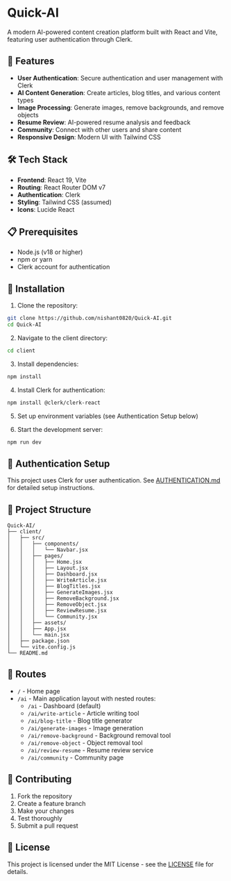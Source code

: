 # Quick-AI

A modern AI-powered content creation platform built with React and Vite, featuring user authentication through Clerk.

## 🚀 Features

- **User Authentication**: Secure authentication and user management with Clerk
- **AI Content Generation**: Create articles, blog titles, and various content types
- **Image Processing**: Generate images, remove backgrounds, and remove objects
- **Resume Review**: AI-powered resume analysis and feedback
- **Community**: Connect with other users and share content
- **Responsive Design**: Modern UI with Tailwind CSS

## 🛠️ Tech Stack

- **Frontend**: React 19, Vite
- **Routing**: React Router DOM v7
- **Authentication**: Clerk
- **Styling**: Tailwind CSS (assumed)
- **Icons**: Lucide React

## 📋 Prerequisites

- Node.js (v18 or higher)
- npm or yarn
- Clerk account for authentication

## 🔧 Installation

1. Clone the repository:
```bash
git clone https://github.com/nishant0820/Quick-AI.git
cd Quick-AI
```

2. Navigate to the client directory:
```bash
cd client
```

3. Install dependencies:
```bash
npm install
```

4. Install Clerk for authentication:
```bash
npm install @clerk/clerk-react
```

5. Set up environment variables (see Authentication Setup below)

6. Start the development server:
```bash
npm run dev
```

## 🔐 Authentication Setup

This project uses Clerk for user authentication. See [AUTHENTICATION.md](./docs/AUTHENTICATION.md) for detailed setup instructions.

## 📁 Project Structure

```
Quick-AI/
├── client/
│   ├── src/
│   │   ├── components/
│   │   │   └── Navbar.jsx
│   │   ├── pages/
│   │   │   ├── Home.jsx
│   │   │   ├── Layout.jsx
│   │   │   ├── Dashboard.jsx
│   │   │   ├── WriteArticle.jsx
│   │   │   ├── BlogTitles.jsx
│   │   │   ├── GenerateImages.jsx
│   │   │   ├── RemoveBackground.jsx
│   │   │   ├── RemoveObject.jsx
│   │   │   ├── ReviewResume.jsx
│   │   │   └── Community.jsx
│   │   ├── assets/
│   │   ├── App.jsx
│   │   └── main.jsx
│   ├── package.json
│   └── vite.config.js
└── README.md
```

## 🔗 Routes

- `/` - Home page
- `/ai` - Main application layout with nested routes:
  - `/ai` - Dashboard (default)
  - `/ai/write-article` - Article writing tool
  - `/ai/blog-title` - Blog title generator
  - `/ai/generate-images` - Image generation
  - `/ai/remove-background` - Background removal tool
  - `/ai/remove-object` - Object removal tool
  - `/ai/review-resume` - Resume review service
  - `/ai/community` - Community page

## 🤝 Contributing

1. Fork the repository
2. Create a feature branch
3. Make your changes
4. Test thoroughly
5. Submit a pull request

## 📄 License

This project is licensed under the MIT License - see the [LICENSE](LICENSE) file for details.